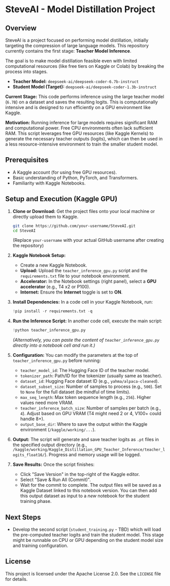 # SteveAI - Model Distillation Project

## Overview

SteveAI is a project focused on performing model distillation, initially targeting the compression of large language models. This repository currently contains the first stage: **Teacher Model Inference**.

The goal is to make model distillation feasible even with limited computational resources (like free tiers on Kaggle or Colab) by breaking the process into stages.

*   **Teacher Model:** `deepseek-ai/deepseek-coder-6.7b-instruct`
*   **Student Model (Target):** `deepseek-ai/deepseek-coder-1.3b-instruct`

**Current Stage:** This code performs inference using the large teacher model (`6.7B`) on a dataset and saves the resulting logits. This is computationally intensive and is designed to run efficiently on a GPU environment like Kaggle.

**Motivation:** Running inference for large models requires significant RAM and computational power. Free CPU environments often lack sufficient RAM. This script leverages free GPU resources (like Kaggle Kernels) to generate the necessary teacher outputs (logits), which can then be used in a less resource-intensive environment to train the smaller student model.

## Prerequisites

*   A Kaggle account (for using free GPU resources).
*   Basic understanding of Python, PyTorch, and Transformers.
*   Familiarity with Kaggle Notebooks.

## Setup and Execution (Kaggle GPU)

1.  **Clone or Download:** Get the project files onto your local machine or directly upload them to Kaggle.
    ```bash
    git clone https://github.com/your-username/SteveAI.git
    cd SteveAI
    ```
    (Replace `your-username` with your actual GitHub username after creating the repository)

2.  **Kaggle Notebook Setup:**
    *   Create a new Kaggle Notebook.
    *   **Upload:** Upload the `teacher_inference_gpu.py` script and the `requirements.txt` file to your notebook environment.
    *   **Accelerator:** In the Notebook settings (right panel), select a **GPU accelerator** (e.g., T4 x2 or P100).
    *   **Internet:** Ensure the **Internet** toggle is set to **ON**.

3.  **Install Dependencies:** In a code cell in your Kaggle Notebook, run:
    ```python
    !pip install -r requirements.txt -q
    ```

4.  **Run the Inference Script:** In another code cell, execute the main script:
    ```python
    !python teacher_inference_gpu.py
    ```
    *(Alternatively, you can paste the content of `teacher_inference_gpu.py` directly into a notebook cell and run it.)*

5.  **Configuration:** You can modify the parameters at the top of `teacher_inference_gpu.py` before running:
    *   `teacher_model_id`: The Hugging Face ID of the teacher model.
    *   `tokenizer_path`: Path/ID for the tokenizer (usually same as teacher).
    *   `dataset_id`: Hugging Face dataset ID (e.g., `yahma/alpaca-cleaned`).
    *   `dataset_subset_size`: Number of samples to process (e.g., `500`). Set to `None` for the full dataset (be mindful of time limits).
    *   `max_seq_length`: Max token sequence length (e.g., `256`). Higher values need more VRAM.
    *   `teacher_inference_batch_size`: Number of samples per batch (e.g., `4`). Adjust based on GPU VRAM (T4 might need 2 or 4, V100+ could handle 8+).
    *   `output_base_dir`: Where to save the output within the Kaggle environment (`/kaggle/working/...`).

6.  **Output:** The script will generate and save teacher logits as `.pt` files in the specified output directory (e.g., `/kaggle/working/Kaggle_Distillation_GPU_Teacher_Inference/teacher_logits_float16/`). Progress and memory usage will be logged.

7.  **Save Results:** Once the script finishes:
    *   Click "Save Version" in the top-right of the Kaggle editor.
    *   Select "Save & Run All (Commit)".
    *   Wait for the commit to complete. The output files will be saved as a Kaggle Dataset linked to this notebook version. You can then add this output dataset as input to a *new* notebook for the student training phase.

## Next Steps

*   Develop the second script (`student_training.py` - TBD) which will load the pre-computed teacher logits and train the student model. This stage might be runnable on CPU or GPU depending on the student model size and training configuration.

## License

This project is licensed under the Apache License 2.0. See the `LICENSE` file for details.